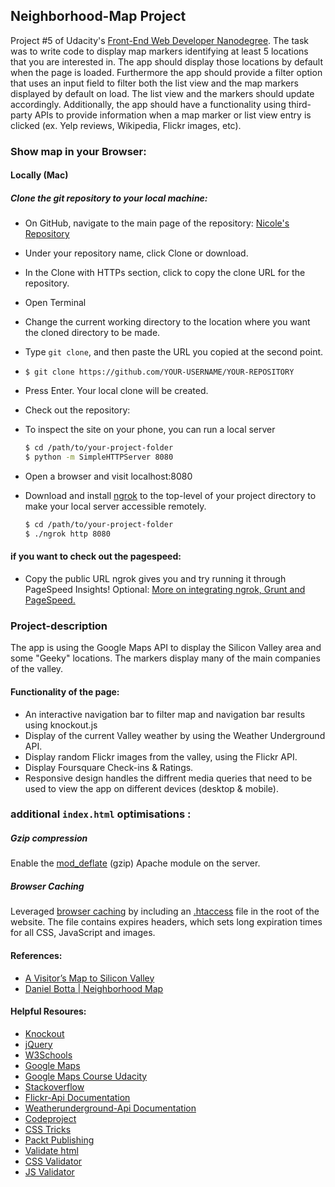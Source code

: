 ## Neighborhood-Map Project

Project #5 of Udacity's [Front-End Web Developer Nanodegree](https://www.udacity.com/course/front-end-web-developer-nanodegree--nd001). The task was to write code to display map markers identifying at least 5 locations that you are interested in. The app should display those locations by default when the page is loaded. Furthermore the app should provide a filter option that uses an input field to filter both the list view and the map markers displayed by default on load. The list view and the markers should update accordingly. Additionally, the app should have a functionality using third-party APIs to provide information when a map marker or list view entry is clicked (ex. Yelp reviews, Wikipedia, Flickr images, etc).

### Show map in your Browser:

#### Locally (Mac)

##### Clone the git repository to your local machine:


* On GitHub, navigate to the main page of the repository:
[Nicole's Repository](https://github.com/Nicolepcx/Neighborhood_Map.git "Neighborhood-Map")
* Under your repository name, click Clone or download.
* In the Clone with HTTPs section, click  to copy the clone URL for the repository.
* Open Terminal
* Change the current working directory to the location where you want the cloned directory to be made.
* Type `git clone`, and then paste the URL you copied at the second point.
* `$ git clone https://github.com/YOUR-USERNAME/YOUR-REPOSITORY`
* Press Enter. Your local clone will be created.


* Check out the repository:
* To inspect the site on your phone, you can run a local server

  ```bash
  $ cd /path/to/your-project-folder
  $ python -m SimpleHTTPServer 8080
  ```

* Open a browser and visit localhost:8080
* Download and install [ngrok](https://ngrok.com/) to the top-level of your project directory to make your local server accessible remotely.

  ``` bash
  $ cd /path/to/your-project-folder
  $ ./ngrok http 8080
  ```

#### if you want to check out the pagespeed:

* Copy the public URL ngrok gives you and try running it through PageSpeed Insights! Optional: [More on integrating ngrok, Grunt and PageSpeed.](http://www.jamescryer.com/2014/06/12/grunt-pagespeed-and-ngrok-locally-testing/)


### Project-description

The app is using the Google Maps API to display the Silicon Valley area and some "Geeky" locations.
The markers display many of the main companies of the valley.

#### Functionality of the page:

*   An interactive navigation bar to filter map and
    navigation bar results using knockout.js
*   Display of the current Valley weather
    by using the Weather Underground API.
*   Display random Flickr images from the valley, using
    the Flickr API.
*   Display Foursquare Check-ins & Ratings.
*   Responsive design handles the diffrent media
    queries that need to be used to view the app on different devices (desktop & mobile).


### additional `index.html` optimisations :

##### Gzip compression

Enable the [mod_deflate](http://httpd.apache.org/docs/2.2/mod/mod_deflate.html) (gzip) Apache module on the server.

##### Browser Caching

Leveraged [browser caching](https://developers.google.com/speed/docs/insights/LeverageBrowserCaching) by including an [.htaccess](http://httpd.apache.org/docs/2.2/howto/htaccess.html) file in the root of the website. The file contains expires headers, which sets long expiration times for all CSS, JavaScript and images.


#### References:

* [A Visitor’s Map to Silicon Valley](https://www.google.com/maps/d/edit?mid=1maozsM2Rx4QulAQicgYwoiCaV-c "geek map")
* [Daniel Botta | Neighborhood Map](http://dsbotta.github.io/Neighborhood-Map "dsbotta/Neighborhood-Map")

#### Helpful Resoures:

* [Knockout](http://knockoutjs.com/documentation/introduction.html "knockout")
* [jQuery](http://api.jquery.com/ "jQuery")
* [W3Schools](http://www.w3schools.com/ "w3schools")
* [Google Maps](https://developers.google.com/maps/documentation/javascript/tutorial "google maps")
* [Google Maps Course Udacity](https://www.udacity.com/course/google-maps-apis--ud864 "google maps Udacity")
* [Stackoverflow](http://stackoverflow.com/ "Stackoverflow")
* [Flickr-Api Documentation](https://www.flickr.com/services/api/ "flickr doc")
* [Weatherunderground-Api Documentation](https://www.wunderground.com/weather/api/d/docs "weatherunderground doc")
* [Codeproject](http://www.codeproject.com/Articles/387626/BikeInCity-KnockoutJS-JQuery-Google-Maps "codeproject")
* [CSS Tricks](https://css-tricks.com/almanac/properties/z/z-index/ "css tricks")
* [Packt Publishing](https://www.packtpub.com/books/content/using-google-maps-apis-knockoutjs "Maps/Knockout")
* [Validate html](https://validator.w3.org/ "validate html")
* [CSS Validator](https://jigsaw.w3.org/css-validator/ "CSS Validator")
* [JS Validator](http://www.javascriptlint.com/online_lint.php "JS Validator")






